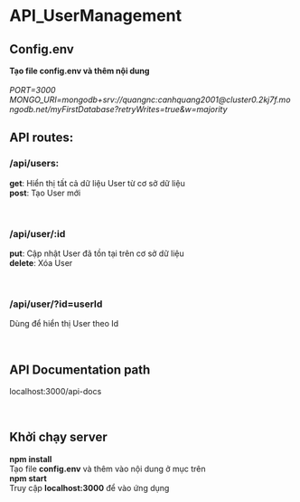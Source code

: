 # API_UserManagement
<h2>Config.env</h2>
  
<p>
  <b>Tạo file config.env và thêm nội dung</b> </br>
  </br>
  <i>
    PORT=3000</br>
    MONGO_URI=mongodb+srv://quangnc:canhquang2001@cluster0.2kj7f.mongodb.net/myFirstDatabase?retryWrites=true&w=majority
  </i></br>
</p>
 
<h2>API routes:</h2>
  <h3>/api/users:</h3>
  <p>
    <b>get</b>: Hiển thị tất cả dữ liệu User từ cơ sở dữ liệu</br>
    <b>post</b>: Tạo User mới
  </p></br>
  
  <h3>/api/user/:id</h3>
  <p>
    <b>put</b>: Cập nhật User đã tồn tại trên cơ sở dữ liệu</br>
    <b>delete</b>: Xóa User
  </p></br>
  
  <h3>/api/user/?id=userId</h3>
    <p>
    Dùng để hiển thị User theo Id
    </p></br>
    
<h2>API Documentation path</h2>
<p>localhost:3000/api-docs</p></br>

<h2>Khởi chạy server</h2>
<p>
  <b>npm install</b></br>
  Tạo file <b>config.env</b> và thêm vào nội dung ở mục trên </br>
  <b>npm start</b></br>
  Truy cập <b>localhost:3000</b> để vào ứng dụng
</p>
